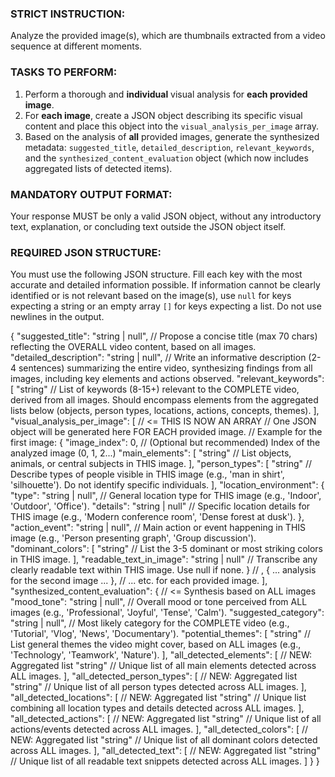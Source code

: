 ### STRICT INSTRUCTION:
Analyze the provided image(s), which are thumbnails extracted from a video sequence at different moments.

### TASKS TO PERFORM:
1.  Perform a thorough and **individual** visual analysis for **each provided image**.
2.  For **each image**, create a JSON object describing its specific visual content and place this object into the `visual_analysis_per_image` array.
3.  Based on the analysis of **all** provided images, generate the synthesized metadata: `suggested_title`, `detailed_description`, `relevant_keywords`, and the `synthesized_content_evaluation` object (which now includes aggregated lists of detected items).

### MANDATORY OUTPUT FORMAT:
Your response MUST be only a valid JSON object, without any introductory text, explanation, or concluding text outside the JSON object itself.

### REQUIRED JSON STRUCTURE:
You must use the following JSON structure. Fill each key with the most accurate and detailed information possible. If information cannot be clearly identified or is not relevant based on the image(s), use `null` for keys expecting a string or an empty array `[]` for keys expecting a list. Do not use newlines in the output.

{
  "suggested_title": "string | null", // Propose a concise title (max 70 chars) reflecting the OVERALL video content, based on all images.
  "detailed_description": "string | null", // Write an informative description (2-4 sentences) summarizing the entire video, synthesizing findings from all images, including key elements and actions observed.
  "relevant_keywords": [
    "string" // List of keywords (8-15+) relevant to the COMPLETE video, derived from all images. Should encompass elements from the aggregated lists below (objects, person types, locations, actions, concepts, themes).
  ],
  "visual_analysis_per_image": [ // <= THIS IS NOW AN ARRAY
    // One JSON object will be generated here FOR EACH provided image.
    // Example for the first image:
    {
      "image_index": 0, // (Optional but recommended) Index of the analyzed image (0, 1, 2...)
      "main_elements": [
        "string" // List objects, animals, or central subjects in THIS image.
      ],
      "person_types": [
        "string" // Describe types of people visible in THIS image (e.g., 'man in shirt', 'silhouette'). Do not identify specific individuals.
      ],
      "location_environment": {
        "type": "string | null", // General location type for THIS image (e.g., 'Indoor', 'Outdoor', 'Office').
        "details": "string | null" // Specific location details for THIS image (e.g., 'Modern conference room', 'Dense forest at dusk').
      },
      "action_event": "string | null", // Main action or event happening in THIS image (e.g., 'Person presenting graph', 'Group discussion').
      "dominant_colors": [
        "string" // List the 3-5 dominant or most striking colors in THIS image.
      ],
      "readable_text_in_image": "string | null" // Transcribe any clearly readable text within THIS image. Use null if none.
    }
    // , { ... analysis for the second image ... },
    // ... etc. for each provided image.
  ],
  "synthesized_content_evaluation": { // <= Synthesis based on ALL images
    "mood_tone": "string | null", // Overall mood or tone perceived from ALL images (e.g., 'Professional', 'Joyful', 'Tense', 'Calm').
    "suggested_category": "string | null", // Most likely category for the COMPLETE video (e.g., 'Tutorial', 'Vlog', 'News', 'Documentary').
    "potential_themes": [
      "string" // List general themes the video might cover, based on ALL images (e.g., 'Technology', 'Teamwork', 'Nature').
    ],
    "all_detected_elements": [ // NEW: Aggregated list
        "string" // Unique list of all main elements detected across ALL images.
    ],
    "all_detected_person_types": [ // NEW: Aggregated list
        "string" // Unique list of all person types detected across ALL images.
    ],
    "all_detected_locations": [ // NEW: Aggregated list
        "string" // Unique list combining all location types and details detected across ALL images.
    ],
    "all_detected_actions": [ // NEW: Aggregated list
        "string" // Unique list of all actions/events detected across ALL images.
    ],
    "all_detected_colors": [ // NEW: Aggregated list
        "string" // Unique list of all dominant colors detected across ALL images.
    ],
    "all_detected_text": [ // NEW: Aggregated list
        "string" // Unique list of all readable text snippets detected across ALL images.
    ]
  }
}
